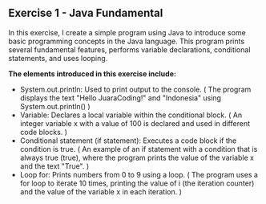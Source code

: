 ## Exercise 1 - Java Fundamental

In this exercise, I create a simple program using Java to introduce some basic programming concepts in the Java language. 
This program prints several fundamental features, performs variable declarations, conditional statements, and uses looping. 

<!-- start:code block -->
**The elements introduced in this exercise include:**  
  - System.out.println: Used to print output to the console. ( The program displays the text "Hello JuaraCoding!" and "Indonesia" using System.out.println() )
  - Variable: Declares a local variable within the conditional block. ( An integer variable x with a value of 100 is declared and used in different code blocks. )
  - Conditional statement (if statement): Executes a code block if the condition is true. ( An example of an if statement with a condition that is always true (true), where        the program prints the value of the variable x and the text "True". )
  - Loop for: Prints numbers from 0 to 9 using a loop. ( The program uses a for loop to iterate 10 times, printing the value of i (the iteration counter) and the value of the      variable x in each iteration. )
<!-- end:code block -->
